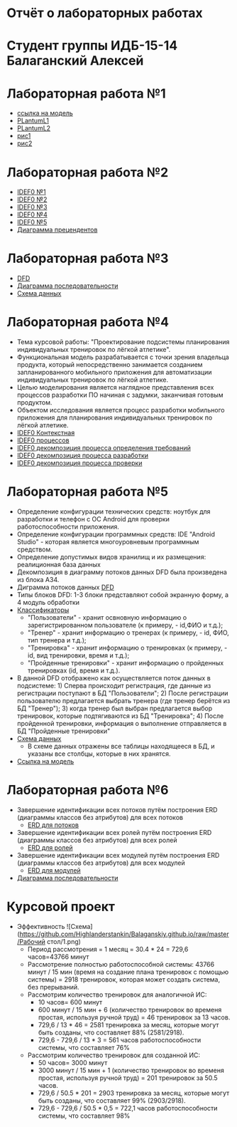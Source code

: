 # Отчёт о лабораторных работах
# Студент группы ИДБ-15-14 Балаганский Алексей
# Лабораторная работа №1
* [ссылка на модель](https://github.com/Highlanderstankin/Balaganskiy.githup.io/blob/master/%D0%BC%D0%BE%D0%B4%D0%B5%D0%BB%D1%8C.PNG)
* [PLantumL1](https://github.com/Highlanderstankin/Balaganskiy.githup.io/blob/master/Plantuml1.txt)
* [PLantumL2](https://github.com/Highlanderstankin/Balaganskiy.githup.io/blob/master/Plantuml2.txt)
* [рис1](https://github.com/Highlanderstankin/Balaganskiy.githup.io/blob/master/%D0%BA%D0%B0%D1%80%D1%82%D0%B8%D0%BD%D0%BA%D0%B01.png)
* [рис2](https://github.com/Highlanderstankin/Balaganskiy.githup.io/blob/master/%D0%BA%D0%B0%D1%80%D1%82%D0%B8%D0%BD%D0%BA%D0%B02.png)
# Лабораторная работа №2
* [IDEF0 №1](https://github.com/Highlanderstankin/Balaganskiy.github.io/blob/master/IDEF0%20%E2%84%961.PNG)
* [IDEF0 №2](https://github.com/Highlanderstankin/Balaganskiy.github.io/blob/master/IDEF0%20%E2%84%962.PNG)
* [IDEF0 №3](https://github.com/Highlanderstankin/Balaganskiy.github.io/blob/master/IDEF0%20%E2%84%963.PNG)
* [IDEF0 №4](https://github.com/Highlanderstankin/Balaganskiy.github.io/blob/master/IDEF0%20%E2%84%964.PNG)
* [IDEF0 №5](https://github.com/Highlanderstankin/Balaganskiy.github.io/blob/master/IDEF0%20%E2%84%965.PNG)
* [Диаграмма прецендентов](https://github.com/Highlanderstankin/Balaganskiy.github.io/blob/master/%D0%BF%D1%80%D0%B5%D1%86%D0%B5%D0%BD%D0%B4%D0%B5%D0%BD%D1%82%D1%8B.jpg)
# Лабораторная работа №3
* [DFD](https://github.com/Highlanderstankin/Balaganskiy.github.io/blob/master/DFD.PNG)
* [Диаграмма последовательности](https://github.com/Highlanderstankin/Balaganskiy.github.io/blob/master/%D0%94%D0%B8%D0%B0%D0%B3%D1%80%D0%B0%D0%BC%D0%BC%D0%B0%20%D0%BF%D0%BE%D1%81%D0%BB%D0%B5%D0%B4%D0%BE%D0%B2%D0%B0%D1%82%D0%B5%D0%BB%D1%8C%D0%BD%D0%BE%D1%81%D1%82%D0%B8.PNG)
* [Схема данных](https://github.com/Highlanderstankin/Balaganskiy.github.io/blob/master/%D0%A1%D1%85%D0%B5%D0%BC%D0%B0%20%D0%B4%D0%B0%D0%BD%D0%BD%D1%8B%D1%85.PNG)
# Лабораторная работа №4
* Тема курсовой работы: "Проектирование подсистемы планирования индивидуальных тренировок по лёгкой атлетике".
* Функциональная модель разрабатывается с точки зрения владельца продукта, который непосредственно занимается созданием запланированного мобильного приложения для автоматизации индивидуальных тренировок по лёгкой атлетике.
* Целью моделирования является наглядное представления всех процессов разработки ПО начиная с задумки, заканчивая готовым продуктом.
* Объектом исследования является процесс разработки мобильного приложения для планирования индивидуальных тренировок по лёгкой атлетике.
* [IDEF0 Контекстная](https://github.com/Highlanderstankin/Balaganskiy.github.io/blob/master/%D0%B4%D0%B8%D0%B0%D0%B3%D1%80%D0%B0%D0%BC%D0%BC%D0%B0%E2%84%961.PNG)
* [IDEF0 процессов](https://github.com/Highlanderstankin/Balaganskiy.github.io/blob/master/%D0%9F%D1%80%D0%BE%D1%86%D0%B5%D1%81%D1%81%D1%8B.PNG)
* [IDEF0 декомпозиция процесса определения требований](https://github.com/Highlanderstankin/Balaganskiy.github.io/blob/master/%D0%B4%D0%B8%D0%B0%D0%B3%D1%80%D0%B0%D0%BC%D0%BC%D0%B0%20%E2%84%963.PNG)
* [IDEF0 декомпозиция процесса разработки](https://github.com/Highlanderstankin/Balaganskiy.github.io/blob/master/%D0%94%D0%B5%D0%BA%D0%BE%D0%BC%D0%BF%D0%BE%D0%B7%D0%B8%D1%86%D0%B8%D1%8F%20%D1%80%D0%B0%D0%B7%D1%80%D0%B0%D0%B1%D0%BE%D1%82%D0%BA%D0%B8.PNG)
* [IDEF0 декомпозиция процесса проверки](https://github.com/Highlanderstankin/Balaganskiy.github.io/blob/master/%D0%94%D0%B5%D0%BA%D0%BE%D0%BC%D0%BF%D0%BE%D0%B7%D0%B8%D1%86%D0%B8%D1%8F%20%D0%BF%D1%80%D0%BE%D0%B2%D0%B5%D1%80%D0%BA%D0%B8.PNG)
# Лабораторная работа №5
* Определение конфигурации технических средств: ноутбук для разработки и телефон с ОС Android для проверки работоспособности приложения.
* Определение конфигурации программных средств: IDE "Android Studio" - которая является многоуровневым программным средством.
* Определение допустимых видов хранилищ и их размещения: реалиционная база данных
* Декомпозиция в диаграмму потоков данных DFD была произведена из блока А34.
* Диграмма потоков данных [DFD](https://github.com/Highlanderstankin/Balaganskiy.github.io/blob/master/DFD.PNG)
* Типы блоков DFD: 1-3 блоки представляют собой экранную форму, а 4 модуль обработки
* [Классификаторы](https://github.com/Highlanderstankin/Balaganskiy.github.io/blob/master/%D0%9A%D0%BB%D0%B0%D1%81%D1%81%D0%B8%D1%84%D0%B8%D0%BA%D0%B0%D1%82%D0%BE%D1%80%D1%8B%20%D1%85%D1%80%D0%B0%D0%BD%D0%B8%D0%BB%D0%B8%D1%89.PNG)
    * "Пользователи" - хранит освновную информацию о зарегистрированном пользователе (к примеру, - id,ФИО и т.д.);
    * "Тренер" - хранит информацию о тренерах (к примеру, - id, ФИО, тип тренера и т.д.);
    * "Тренировка" - хранит информацию о тренировках (к примеру, - id, вид тренировки, время и т.д.);
    * "Пройденные тренировки" -  хранит информацию о пройденных тренировках (id, время и т.д.).
* В данной DFD отображено как осуществляется поток данных в подсистеме: 1) Сперва происходит регистрация, где данные из регистрации поступают в БД "Пользователи"; 2) После регистрации пользователю предлагается выбрать тренера (где тренер берётся из БД "Тренер"); 3) когда тренер был выбран предлагается выбор тренировок, которые подтягиваются из БД "Тренировка"; 4) После пройденной тренировки, информация о выполнение отправляется в БД "Пройденные тренировки"
* [Схема данных](https://github.com/Highlanderstankin/Balaganskiy.github.io/blob/master/%D0%A1%D1%85%D0%B5%D0%BC%D0%B0%20%D0%B4%D0%B0%D0%BD%D0%BD%D1%8B%D1%85.PNG)
    * В схеме данных отражены все таблицы находящееся в БД, и указаны все столбцы, которые в них хранятся.
* [Ссылка на модель](https://github.com/Highlanderstankin/Balaganskiy.github.io/blob/master/%D0%B4%D0%B8%D0%BF%D0%BB%D0%BE%D0%BC.rsf)
# Лабораторная работа №6
* Завершение идентификации всех потоков путём построения ERD (диаграммы классов без атрибутов) для всех потоков
    * [ERD для потоков](https://github.com/Highlanderstankin/Balaganskiy.github.io/blob/master/UML%20%D0%BF%D0%BE%D1%82%D0%BE%D0%BA%D0%BE%D0%B2.jpg)
* Завершение идентификации всех ролей путём построения ERD (диаграммы классов без атрибутов) для всех ролей
    * [ERD для ролей](https://github.com/Highlanderstankin/Balaganskiy.github.io/blob/master/UML%20%D1%80%D0%BE%D0%BB%D0%B5%D0%B9.jpg)
* Завершение идентификации всех модулей путём построения ERD (диаграммы классов без атрибутов) для всех модулей
    * [ERD для модулей](https://github.com/Highlanderstankin/Balaganskiy.github.io/blob/master/ERD%20%D0%B4%D0%BB%D1%8F%20%D0%BC%D0%BE%D0%B4%D1%83%D0%BB%D0%B5%D0%B9.PNG)
* [Диаграмма последовательности](https://github.com/Highlanderstankin/Balaganskiy.github.io/blob/master/%D0%94%D0%B8%D0%B0%D0%B3%D1%80%D0%B0%D0%BC%D0%BC%D0%B0%20%D0%BF%D0%BE%D1%81%D0%BB%D0%B5%D0%B4%D0%BE%D0%B2%D0%B0%D1%82%D0%B5%D0%BB%D1%8C%D0%BD%D0%BE%D1%81%D1%82%D0%B8.PNG)
# Курсовой проект
* Эффективность
![Схема](https://github.com/Highlanderstankin/Balaganskiy.github.io/raw/master/Рабочий стол/1.png)
   * Период рассмотрения = 1 месяц = 30.4 * 24 = 729,6 часов=43766 минут
   * Рассмотрение полностью работоспособной системы: 43766 минут / 15 мин (время на создание плана тренировок с помощью системы) = 2918 тренировок, которая может создать система, без прерываний.
   * Рассмотрим количество тренировок для аналогичной ИС:
      * 10 часов= 600 минут
      * 600 минут / 15 мин + 6 (количество тренировок во временя простая, используя ручной труд) = 46 тренировок за 13 часов.
      * 729,6 / 13 * 46 = 2581 тренировка за месяц, которые могут быть созданы, что составляет 88% (2581/2918).
      * 729,6 - 729,6 / 13 * 3 = 561 часов работоспособности системы, что составляет 76%
   * Рассмотрим количество тренировок для созданной ИС:
      * 50 часов= 3000 минут
      * 3000 минут / 15 мин + 1 (количество тренировок во временя простая, используя ручной труд) = 201 тренировок за 50.5 часов.
      * 729,6 / 50.5 * 201 = 2903 тренировка за месяц, которые могут быть созданы, что составляет 99% (2903/2918).
      * 729,6 - 729,6 / 50.5 * 0,5 = 722,1 часов работоспособности системы, что составляет 98%

